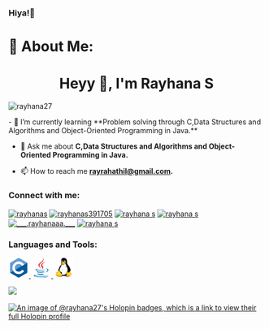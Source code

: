 ### Hiya!👋
# 💫 About Me:
<h1 align="center">Heyy 👋, I'm Rayhana S</h1>
<p align="left"> <img src="https://komarev.com/ghpvc/?username=rayhana27&label=Profile%20views&color=0e75b6&style=flat" alt="rayhana27" /> </p>
- 🌱 I’m currently learning **Problem solving through C,Data Structures and Algorithms and Object-Oriented Programming in Java.**

- 💬 Ask me about **C,Data Structures and Algorithms and Object-Oriented Programming in Java.**

- 📫 How to reach me **rayrahathil@gmail.com.**

<h3 align="left">Connect with me:</h3>
<p align="left">
<a href="https://dev.to/rayhanas" target="blank"><img align="center" src="https://raw.githubusercontent.com/rahuldkjain/github-profile-readme-generator/master/src/images/icons/Social/devto.svg" alt="rayhanas" height="30" width="40" /></a>
<a href="https://twitter.com/rayhanas391705" target="blank"><img align="center" src="https://raw.githubusercontent.com/rahuldkjain/github-profile-readme-generator/master/src/images/icons/Social/twitter.svg" alt="rayhanas391705" height="30" width="40" /></a>
<a href="https://linkedin.com/in/rayhana s" target="blank"><img align="center" src="https://raw.githubusercontent.com/rahuldkjain/github-profile-readme-generator/master/src/images/icons/Social/linked-in-alt.svg" alt="rayhana s" height="30" width="40" /></a>
<a href="https://fb.com/rayhana s" target="blank"><img align="center" src="https://raw.githubusercontent.com/rahuldkjain/github-profile-readme-generator/master/src/images/icons/Social/facebook.svg" alt="rayhana s" height="30" width="40" /></a>
<a href="https://instagram.com/___.rayhanaaa.___" target="blank"><img align="center" src="https://raw.githubusercontent.com/rahuldkjain/github-profile-readme-generator/master/src/images/icons/Social/instagram.svg" alt="___.rayhanaaa.___" height="30" width="40" /></a>
<a href="https://www.hackerrank.com/rayhana s" target="blank"><img align="center" src="https://raw.githubusercontent.com/rahuldkjain/github-profile-readme-generator/master/src/images/icons/Social/hackerrank.svg" alt="rayhana s" height="30" width="40" /></a>
</p>

<h3 align="left">Languages and Tools:</h3>
<p align="left"> <a href="https://www.cprogramming.com/" target="_blank" rel="noreferrer"> <img src="https://raw.githubusercontent.com/devicons/devicon/master/icons/c/c-original.svg" alt="c" width="40" height="40"/> </a> <a href="https://www.java.com" target="_blank" rel="noreferrer"> <img src="https://raw.githubusercontent.com/devicons/devicon/master/icons/java/java-original.svg" alt="java" width="40" height="40"/> </a> <a href="https://www.linux.org/" target="_blank" rel="noreferrer"> <img src="https://raw.githubusercontent.com/devicons/devicon/master/icons/linux/linux-original.svg" alt="linux" width="40" height="40"/> </a> </p>


![](https://quotes-github-readme.vercel.app/api?type=horizontal&theme=radical)

[![An image of @rayhana27's Holopin badges, which is a link to view their full Holopin profile](https://holopin.me/rayhana27)](https://holopin.io/@rayhana27)


<!-- Proudly created with GPRM ( https://gprm.itsvg.in ) -->

